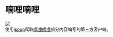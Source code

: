 # 嘀哩嘀哩  
![](https://img.shields.io/badge/Android-5.0%20or%20above-brightgreen.svg)  
使用[jsoup](https://github.com/jhy/jsoup)爬取[嘀哩嘀哩](http://www.dilidili.name/)部分内容编写的第三方客户端。
